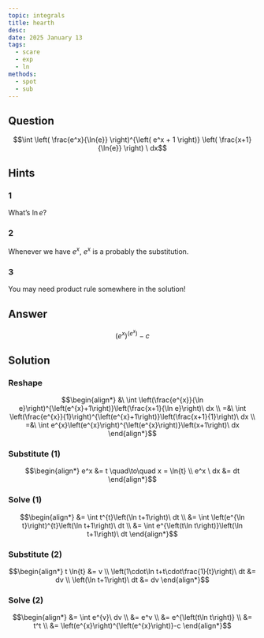 ```yaml
---
topic: integrals
title: hearth
desc: 
date: 2025 January 13
tags:
  - scare
  - exp
  - ln
methods:
  - spot
  - sub
---
```



## Question
```math
\int
  \left(
    \frac{e^x}{\ln{e}}
  \right)^{\left(
    e^x + 1
  \right)}
  \left(
    \frac{x+1}{\ln{e}}
  \right)
\ dx
```


## Hints

### 1
What’s $\ln{e}$?

### 2
Whenever we have $e^x$, $e^x$ is a probably the substitution.

### 3
You may need product rule somewhere in the solution!


## Answer
```math
\left(e^{x}\right)^{\left(e^{x}\right)}-c
```


## Solution

### Reshape
```math
\begin{align*}
  &\ \int \left(\frac{e^{x}}{\ln e}\right)^{\left(e^{x}+1\right)}\left(\frac{x+1}{\ln e}\right)\ dx
  \\ =&\ \int \left(\frac{e^{x}}{1}\right)^{\left(e^{x}+1\right)}\left(\frac{x+1}{1}\right)\ dx
  \\ =&\ \int e^{x}\left(e^{x}\right)^{\left(e^{x}\right)}\left(x+1\right)\ dx
\end{align*}
```

### Substitute (1)
```math
\begin{align*}
  e^x &= t \quad\to\quad x = \ln{t}
  \\ e^x \ dx &= dt
\end{align*}
```

### Solve (1)
```math
\begin{align*}
  &= \int t^{t}\left(\ln t+1\right)\ dt
  \\ &= \int \left(e^{\ln t}\right)^{t}\left(\ln t+1\right)\ dt
  \\ &= \int e^{\left(t\ln t\right)}\left(\ln t+1\right)\ dt
\end{align*}
```

### Substitute (2)
```math
\begin{align*}
  t \ln{t} &= v
  \\ \left(1\cdot\ln t+t\cdot\frac{1}{t}\right)\ dt &= dv
  \\ \left(\ln t+1\right)\ dt &= dv
\end{align*}
```

### Solve (2)
```math
\begin{align*}
  &= \int e^{v}\ dv
  \\ &= e^v
  \\ &= e^{\left(t\ln t\right)}
  \\ &= t^t
  \\ &= \left(e^{x}\right)^{\left(e^{x}\right)}-c
\end{align*}
```
